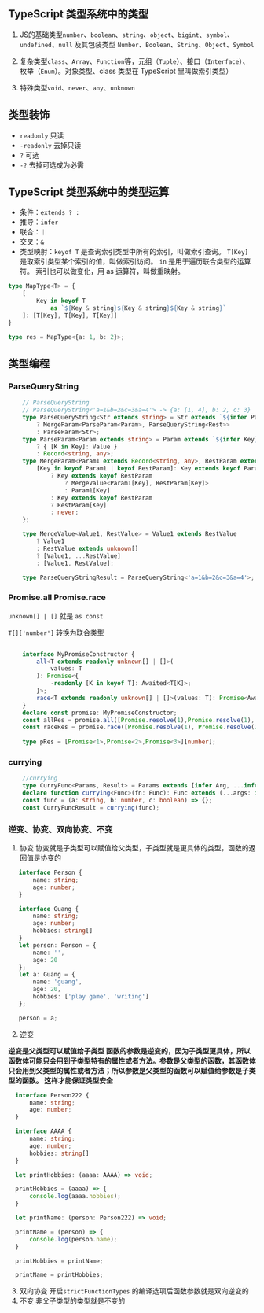 ## TypeScript 类型系统中的类型

1. JS的基础类型`number`、`boolean`、`string`、`object`、`bigint`、`symbol`、`undefined`、`null` 
   及其包装类型 `Number`、`Boolean`、`String`、`Object`、`Symbol`

2. 复杂类型`class`、`Array`、`Function`等，元组（`Tuple`）、接口（`Interface`）、枚举（`Enum`）。对象类型、class 类型在 TypeScript 里叫做索引类型）

3. 特殊类型`void`、`never`、`any`、`unknown`


## 类型装饰

* `readonly` 只读
* `-readonly` 去掉只读
* `?` 可选
* `-?` 去掉可选成为必需

## TypeScript 类型系统中的类型运算

* 条件：`extends ? :`
* 推导：`infer`
* 联合：`｜`
* 交叉：`&`
* 类型映射：`keyof T` 是查询索引类型中所有的索引，叫做索引查询。
`T[Key]` 是取索引类型某个索引的值，叫做索引访问。
`in` 是用于遍历联合类型的运算符。
索引也可以做变化，用 as 运算符，叫做重映射。

```typescript
type MapType<T> = {
    [
        Key in keyof T 
            as `${Key & string}${Key & string}${Key & string}`
    ]: [T[Key], T[Key], T[Key]]
}

type res = MapType<{a: 1, b: 2}>;
```

## 类型编程

### ParseQueryString

```typescript
    // ParseQueryString
    // ParseQueryString<'a=1&b=2&c=3&a=4'> -> {a: [1, 4], b: 2, c: 3}
    type ParseQueryString<Str extends string> = Str extends `${infer Param}&${infer Rest}`
        ? MergeParam<ParseParam<Param>, ParseQueryString<Rest>>
        : ParseParam<Str>;
    type ParseParam<Param extends string> = Param extends `${infer Key}=${infer Value}`
        ? { [K in Key]: Value }
        : Record<string, any>;
    type MergeParam<Param1 extends Record<string, any>, RestParam extends Record<string, any>> = {
        [Key in keyof Param1 | keyof RestParam]: Key extends keyof Param1
            ? Key extends keyof RestParam
                ? MergeValue<Param1[Key], RestParam[Key]>
                : Param1[Key]
            : Key extends keyof RestParam
            ? RestParam[Key]
            : never;
    };

    type MergeValue<Value1, RestValue> = Value1 extends RestValue
        ? Value1
        : RestValue extends unknown[]
        ? [Value1, ...RestValue]
        : [Value1, RestValue];

    type ParseQueryStringResult = ParseQueryString<'a=1&b=2&c=3&a=4'>;

```

### Promise.all Promise.race

`unknown[] | []` 就是 `as const`

`T[]['number']` 转换为联合类型

```typescript

    interface MyPromiseConstructor {
        all<T extends readonly unknown[] | []>(
            values: T
        ): Promise<{
            -readonly [K in keyof T]: Awaited<T[K]>;
        }>;
        race<T extends readonly unknown[] | []>(values: T): Promise<Awaited<T[number]>>;
    }
    declare const promise: MyPromiseConstructor;
    const allRes = promise.all([Promise.resolve(1),Promise.resolve(1), Promise.resolve(3)])
    const raceRes = promise.race([Promise.resolve(1), Promise.resolve(2), Promise.resolve(3)]);
    
    type pRes = [Promise<1>,Promise<2>,Promise<3>][number];
```

### currying

```typescript
    //currying
    type CurryFunc<Params, Result> = Params extends [infer Arg, ...infer Rest] ? (arg: Arg) => CurryFunc<Rest, Result> : Result;
    declare function currying<Func>(fn: Func): Func extends (...args: infer Params) => infer Res ? CurryFunc<Params, Res> : never;
    const func = (a: string, b: number, c: boolean) => {};
    const CurryFuncResult = currying(func);
```

### 逆变、协变、双向协变、不变

 1. 协变
 协变就是子类型可以赋值给父类型，子类型就是更具体的类型，函数的返回值是协变的
 ```typescript
    interface Person {
        name: string;
        age: number;
    } 

    interface Guang {
        name: string;
        age: number;
        hobbies: string[]
    }
    let person: Person = {
        name: '',
        age: 20
    };
    let a: Guang = {
        name: 'guang',
        age: 20,
        hobbies: ['play game', 'writing']
    };

    person = a;
 ```
  2. 逆变

**逆变是父类型可以赋值给子类型
函数的参数是逆变的，因为子类型更具体，所以函数体可能只会用到子类型特有的属性或者方法。参数是父类型的函数，其函数体只会用到父类型的属性或者方法；所以参数是父类型的函数可以赋值给参数是子类型的函数。
这样才能保证类型安全**

  ```typescript
    interface Person222 {
        name: string;
        age: number;
    }

    interface AAAA {
        name: string;
        age: number;
        hobbies: string[]
    }

    let printHobbies: (aaaa: AAAA) => void;

    printHobbies = (aaaa) => {
        console.log(aaaa.hobbies);
    }

    let printName: (person: Person222) => void;

    printName = (person) => {
        console.log(person.name);
    }

    printHobbies = printName;

    printName = printHobbies;
```
3. 双向协变
开启`strictFunctionTypes` 的编译选项后函数参数就是双向逆变的
4. 不变
非父子类型的类型就是不变的
